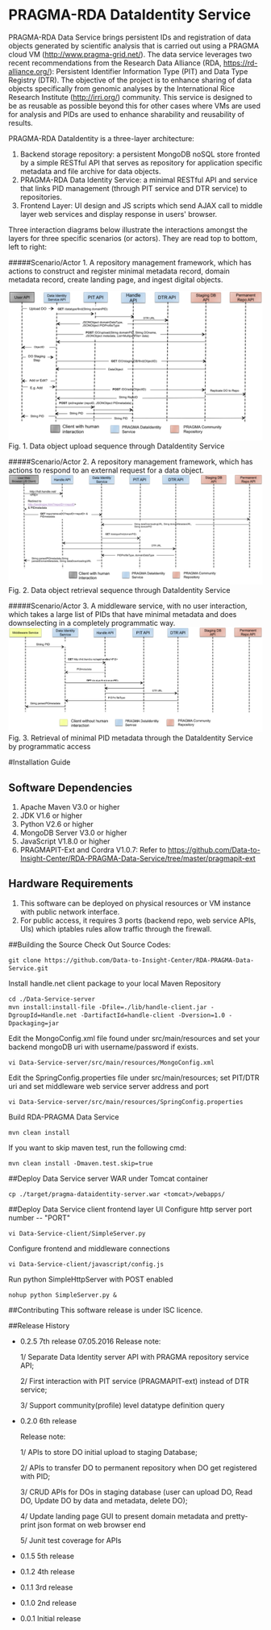 # PRAGMA-RDA DataIdentity Service

PRAGMA-RDA Data Service brings persistent IDs and registration of data objects generated by scientific analysis that is carried out using a PRAGMA cloud VM (http://www.pragma-grid.net/). The data service leverages two recent recommendations from the Research Data Alliance (RDA, https://rd-alliance.org/): Persistent Identifier Information Type (PIT) and Data Type Registry (DTR). The objective of the project is to enhance sharing of data objects specifically from genomic analyses by the International Rice Research Institute (http://irri.org/) community. This service is designed to be as reusable as possible beyond this for other cases where VMs are used for analysis and PIDs are used to enhance sharability and reusability of results.  

PRAGMA-RDA DataIdentity is a three-layer architecture:

1. Backend storage repository: a persistent MongoDB noSQL store fronted by a simple RESTful API that serves as repository for application specific metadata and file archive for data objects. 
2. PRAGMA-RDA Data Identity Service: a minimal RESTful API and service that links PID management (through PIT service and DTR service) to repositories.     
3. Frontend Layer:  UI design and JS scripts which send AJAX call to middle layer web services and display response in users' browser.

Three interaction diagrams below illustrate the interactions amongst the layers for three specific scenarios (or actors).  They are read top to bottom, left to right:

#####Scenario/Actor 1.
A repository management framework, which has actions to construct and register minimal metadata record, domain metadata record, create landing page, and ingest digital objects.

![alt tag](https://raw.githubusercontent.com/Data-to-Insight-Center/RDA-PRAGMA-Data-Service/master/docs/DOUpload.png)
                              Fig. 1. Data object upload sequence through DataIdentity Service

#####Scenario/Actor 2.
A repository management framework, which has actions to respond to an external request for a data object. 
![alt tag](https://raw.githubusercontent.com/Data-to-Insight-Center/RDA-PRAGMA-Data-Service/master/docs/DORetrieval.png) 
                              Fig. 2. Data object retrieval sequence through DataIdentity Service  

#####Scenario/Actor 3.
A middleware service, with no user interaction, which takes a large list of PIDs that have minimal metadata and does downselecting in a completely programmatic way.
![alt tag](https://raw.githubusercontent.com/Data-to-Insight-Center/RDA-PRAGMA-Data-Service/master/docs/MiddlewareService.png) 
                              Fig. 3. Retrieval of minimal PID metadata through the DataIdentity Service by programmatic access 
                              


#Installation Guide

## Software Dependencies

1. Apache Maven V3.0 or higher
2. JDK V1.6 or higher
3. Python V2.6 or higher 
4. MongoDB Server V3.0 or higher
5. JavaScript V1.8.0 or higher
6. PRAGMAPIT-Ext and Cordra V1.0.7: Refer to https://github.com/Data-to-Insight-Center/RDA-PRAGMA-Data-Service/tree/master/pragmapit-ext

## Hardware Requirements

1. This software can be deployed on physical resources or VM instance with public network interface.
2. For public access, it requires 3 ports (backend repo, web service APIs, UIs) which iptables rules allow traffic through the firewall.

##Building the Source
Check Out Source Codes:
```
git clone https://github.com/Data-to-Insight-Center/RDA-PRAGMA-Data-Service.git
```
Install handle.net client package to your local Maven Repository
```
cd ./Data-Service-server
mvn install:install-file -Dfile=./lib/handle-client.jar -DgroupId=Handle.net -DartifactId=handle-client -Dversion=1.0 -Dpackaging=jar
```

Edit the MongoConfig.xml file found under src/main/resources and set your backend mongoDB uri with username/password if exists.
```
vi Data-Service-server/src/main/resources/MongoConfig.xml
```
Edit the SpringConfig.properties file under src/main/resources; set PIT/DTR uri and set middleware web service server address and port
```
vi Data-Service-server/src/main/resources/SpringConfig.properties
```

Build RDA-PRAGMA Data Service 
```
mvn clean install
```
If you want to skip maven test, run the following cmd:
``` 
mvn clean install -Dmaven.test.skip=true
```

##Deploy Data Service server WAR under Tomcat container
```
cp ./target/pragma-dataidentity-server.war <tomcat>/webapps/
```

##Deploy Data Service client frontend layer UI
Configure http server port number -- "PORT"
```
vi Data-Service-client/SimpleServer.py

```

Configure frontend and middleware connections
```
vi Data-Service-client/javascript/config.js

```

Run python SimpleHttpServer with POST enabled
```
nohup python SimpleServer.py &
```

##Contributing
This software release is under ISC licence.

##Release History
* 0.2.5 7th release 07.05.2016
  Release note:
    
    1/ Separate Data Identity server API with PRAGMA repository service API;

    2/ First interaction with PIT service (PRAGMAPIT-ext) instead of DTR service;
    
    3/ Support community(profile) level datatype definition query 
    
* 0.2.0 6th release

  Release note:
    
    1/ APIs to store DO initial upload to staging Database;

    2/ APIs to transfer DO to permanent repository when DO get registered with PID;
    
    3/ CRUD APIs for DOs in staging database (user can upload DO, Read DO, Update DO by data and metadata, delete DO);
    
    4/ Update landing page GUI to present domain metadata and pretty-print json format on web browser end 
    
    5/ Junit test coverage for APIs

* 0.1.5 5th release
* 0.1.2 4th release
* 0.1.1 3rd release
* 0.1.0 2nd release
* 0.0.1 Initial release 








